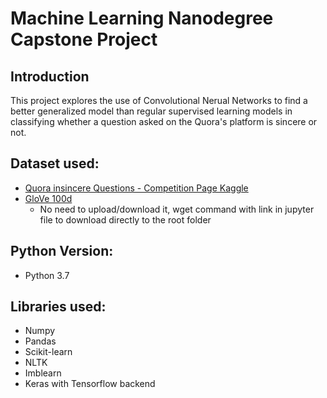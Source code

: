 # Machine Learning Nanodegree Capstone Project

## Introduction
This project explores the use of Convolutional Nerual Networks to find a better generalized model than regular supervised learning models in classifying whether a question asked on the Quora's platform is sincere or not.

## Dataset used:
  - [Quora insincere Questions - Competition Page Kaggle](https://www.kaggle.com/c/quora-insincere-questions-classification/data)
  - [GloVe 100d](https://nlp.stanford.edu/projects/glove/)
    - No need to upload/download it, wget command with link in jupyter file to download directly to the root folder
## Python Version:
  - Python 3.7

## Libraries used:
  - Numpy
  - Pandas
  - Scikit-learn
  - NLTK
  - Imblearn
  - Keras with Tensorflow backend

